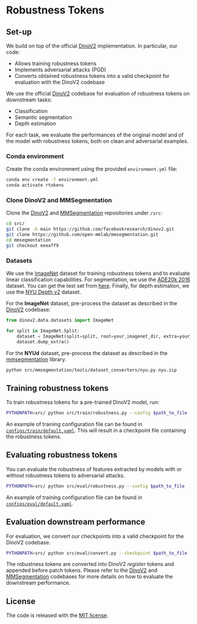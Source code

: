 # Robustness Tokens

## Set-up
We build on top of the official [DinoV2](https://github.com/facebookresearch/dinov2) implementation. In particular, our code:
  - Allows training robustness tokens
  - Implements adversarial attacks (PGD)
  - Converts obtained robustness tokens into a valid checkpoint for evaluation with the DinoV2 codebase

We use the official [DinoV2](https://github.com/facebookresearch/dinov2) codebase for evaluation of robustness tokens on downstream tasks:
  - Classification
  - Semantic segmentation
  - Depth estimation

For each task, we evaluate the performances of the original model and of the model with robustness tokens, both on clean and adversarial examples.


### Conda environment
Create the conda environment using the provided `environment.yml` file:

```bash
conda env create -f environment.yml
conda activate rtokens
```

### Clone DinoV2 and MMSegmentation
Clone the [DinoV2](https://github.com/facebookresearch/dinov2) and [MMSegmentation](https://github.com/open-mmlab/mmsegmentation) repositories under `/src`:

```bash
cd src/
git clone -b main https://github.com/facebookresearch/dinov2.git
git clone https://github.com/open-mmlab/mmsegmentation.git
cd mmsegmentation
git checkout eeeaff9
```


### Datasets
We use the [ImageNet](https://image-net.org/) dataset for training robustness tokens and to evaluate linear classification capabilities. For segmentation, we use the [ADE20k 2016](http://data.csail.mit.edu/places/ADEchallenge/ADEChallengeData2016.zip) dataset. You can get the test set from [here](http://data.csail.mit.edu/places/ADEchallenge/release_test.zip). Finally, for depth estimation, we use the [NYU Depth v2](https://drive.google.com/file/d/1wC-io-14RCIL4XTUrQLk6lBqU2AexLVp/view?usp=share_link) dataset.

For the **ImageNet** dataset, pre-process the dataset as described in the [DinoV2](https://github.com/facebookresearch/dinov2/blob/main/README.md) codebase:
```python
from dinov2.data.datasets import ImageNet

for split in ImageNet.Split:
    dataset = ImageNet(split=split, root=your_imagenet_dir, extra=your_extra_dir)
    dataset.dump_extra()
```

For the **NYUd** dataset, pre-process the dataset as described in the [mmsegmentation](https://github.com/open-mmlab/mmsegmentation/blob/main/docs/en/user_guides/2_dataset_prepare.md) library.

```bash
python src/mmsegmentation/tools/dataset_converters/nyu.py nyu.zip
```


## Training robustness tokens
To train robustness tokens for a pre-trained DinoV2 model, run:

```bash
PYTHONPATH=src/ python src/train/robustness.py --config $path_to_file
```

An example of training configuration file can be found in [`configs/train/default.yaml`](configs/train/default.yaml). This will result in a checkpoint file containing the robustness tokens.

## Evaluating robustness tokens
You can evaluate the robustness of features extracted by models with or without robustness tokens to adversarial attacks.

```bash
PYTHONPATH=src/ python src/eval/robustness.py --config $path_to_file
```

An example of training configuration file can be found in [`configs/eval/default.yaml`](configs/eval/default.yaml).

## Evaluation downstream performance
For evaluation, we convert our checkpoints into a valid checkpoint for the DinoV2 codebase.

```bash
PYTHONPATH=src/ python src/eval/convert.py --checkpoint $path_to_file --output $path_to_file
```

The robustness tokens are converted into DinoV2 *register* tokens and appended before patch tokens. Please refer to the [DinoV2](https://github.com/facebookresearch/dinov2) and [MMSegmentation](https://github.com/open-mmlab/mmsegmentation) codebases for more details on how to evaluate the downstream performance.

##  License
The code is released with the [MIT license](LICENSE).
